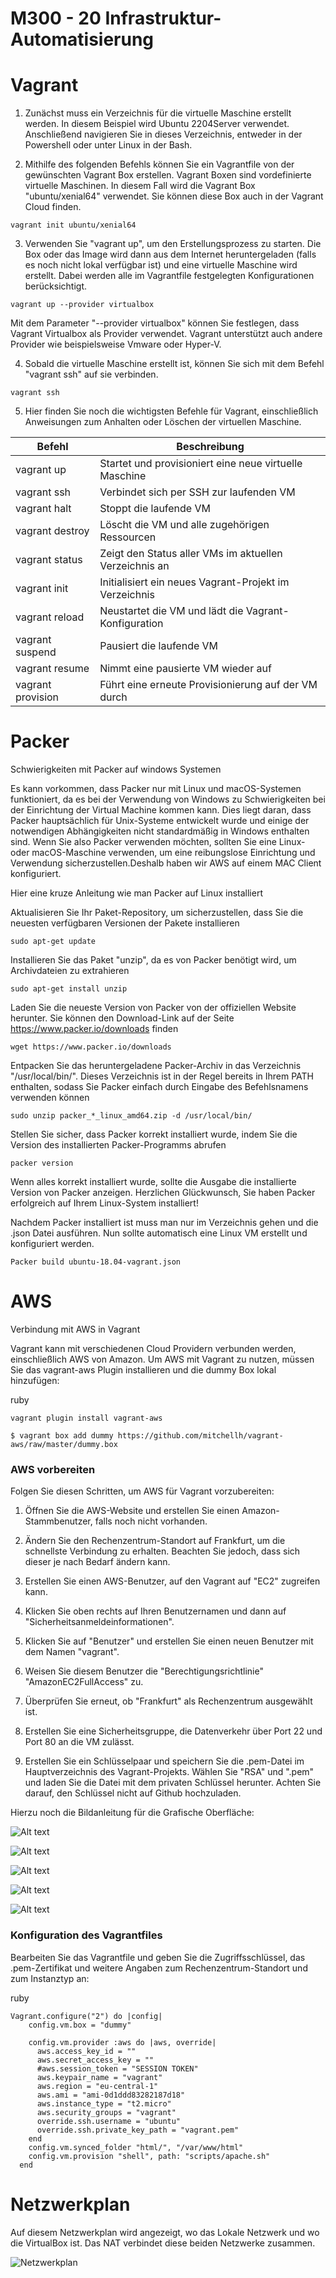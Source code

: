 M300 - 20 Infrastruktur-Automatisierung
===

Vagrant
===
1. Zunächst muss ein Verzeichnis für die virtuelle Maschine erstellt werden. In diesem Beispiel wird Ubuntu 2204Server verwendet. Anschließend navigieren Sie in dieses Verzeichnis, entweder in der Powershell oder unter Linux in der Bash.

2. Mithilfe des folgenden Befehls können Sie ein Vagrantfile von der gewünschten Vagrant Box erstellen. Vagrant Boxen sind vordefinierte virtuelle Maschinen. In diesem Fall wird die Vagrant Box "ubuntu/xenial64" verwendet. Sie können diese Box auch in der Vagrant Cloud finden.
```
vagrant init ubuntu/xenial64
```
3. Verwenden Sie "vagrant up", um den Erstellungsprozess zu starten. Die Box oder das Image wird dann aus dem Internet heruntergeladen (falls es noch nicht lokal verfügbar ist) und eine virtuelle Maschine wird erstellt. Dabei werden alle im Vagrantfile festgelegten Konfigurationen berücksichtigt.
```
vagrant up --provider virtualbox
```
Mit dem Parameter "--provider virtualbox" können Sie festlegen, dass Vagrant Virtualbox als Provider verwendet. Vagrant unterstützt auch andere Provider wie beispielsweise Vmware oder Hyper-V.

4. Sobald die virtuelle Maschine erstellt ist, können Sie sich mit dem Befehl "vagrant ssh" auf sie verbinden.
   
```
vagrant ssh
```

5. Hier finden Sie noch die wichtigsten Befehle für Vagrant, einschließlich Anweisungen zum Anhalten oder Löschen der virtuellen Maschine.


| Befehl | Beschreibung |
| ------ | ------------ |
| vagrant up | Startet und provisioniert eine neue virtuelle Maschine |
| vagrant ssh | Verbindet sich per SSH zur laufenden VM |
| vagrant halt | Stoppt die laufende VM |
| vagrant destroy | Löscht die VM und alle zugehörigen Ressourcen |
| vagrant status | Zeigt den Status aller VMs im aktuellen Verzeichnis an |
| vagrant init | Initialisiert ein neues Vagrant-Projekt im Verzeichnis |
| vagrant reload | Neustartet die VM und lädt die Vagrant-Konfiguration |
| vagrant suspend | Pausiert die laufende VM |
| vagrant resume | Nimmt eine pausierte VM wieder auf |
| vagrant provision | Führt eine erneute Provisionierung auf der VM durch |


Packer
===

Schwierigkeiten mit Packer auf windows Systemen

Es kann vorkommen, dass Packer nur mit Linux und macOS-Systemen funktioniert, da es bei der Verwendung von Windows zu Schwierigkeiten bei der Einrichtung der Virtual Machine kommen kann. Dies liegt daran, dass Packer hauptsächlich für Unix-Systeme entwickelt wurde und einige der notwendigen Abhängigkeiten nicht standardmäßig in Windows enthalten sind. Wenn Sie also Packer verwenden möchten, sollten Sie eine Linux- oder macOS-Maschine verwenden, um eine reibungslose Einrichtung und Verwendung sicherzustellen.Deshalb haben wir AWS auf einem MAC Client konfiguriert.

Hier eine kruze Anleitung wie man Packer auf Linux installiert

Aktualisieren Sie Ihr Paket-Repository, um sicherzustellen, dass Sie die neuesten verfügbaren Versionen der Pakete installieren

```
sudo apt-get update
```

Installieren Sie das Paket "unzip", da es von Packer benötigt wird, um Archivdateien zu extrahieren

```
sudo apt-get install unzip
```

Laden Sie die neueste Version von Packer von der offiziellen Website herunter. Sie können den Download-Link auf der Seite https://www.packer.io/downloads finden

```
wget https://www.packer.io/downloads
```

Entpacken Sie das heruntergeladene Packer-Archiv in das Verzeichnis "/usr/local/bin/". Dieses Verzeichnis ist in der Regel bereits in Ihrem PATH enthalten, sodass Sie Packer einfach durch Eingabe des Befehlsnamens verwenden können

```
sudo unzip packer_*_linux_amd64.zip -d /usr/local/bin/
```

Stellen Sie sicher, dass Packer korrekt installiert wurde, indem Sie die Version des installierten Packer-Programms abrufen

```
packer version
```

Wenn alles korrekt installiert wurde, sollte die Ausgabe die installierte Version von Packer anzeigen. Herzlichen Glückwunsch, Sie haben Packer erfolgreich auf Ihrem Linux-System installiert!

Nachdem Packer installiert ist muss man nur im Verzeichnis gehen und die .json Datei ausführen. Nun sollte automatisch eine Linux VM erstellt und konfiguriert werden.

```
Packer build ubuntu-18.04-vagrant.json
```


AWS
===
Verbindung mit AWS in Vagrant

Vagrant kann mit verschiedenen Cloud Providern verbunden werden, einschließlich AWS von Amazon. Um AWS mit Vagrant zu nutzen, müssen Sie das vagrant-aws Plugin installieren und die dummy Box lokal hinzufügen:

ruby
```
vagrant plugin install vagrant-aws
```

```
$ vagrant box add dummy https://github.com/mitchellh/vagrant-aws/raw/master/dummy.box
```
### **AWS vorbereiten**

Folgen Sie diesen Schritten, um AWS für Vagrant vorzubereiten:

1. Öffnen Sie die AWS-Website und erstellen Sie einen Amazon-Stammbenutzer, falls noch nicht vorhanden.

    
2. Ändern Sie den Rechenzentrum-Standort auf Frankfurt, um die schnellste Verbindung zu erhalten. Beachten Sie jedoch, dass sich dieser je nach Bedarf ändern kann.


3. Erstellen Sie einen AWS-Benutzer, auf den Vagrant auf "EC2" zugreifen kann.

4. Klicken Sie oben rechts auf Ihren Benutzernamen und dann auf "Sicherheitsanmeldeinformationen".

5. Klicken Sie auf "Benutzer" und erstellen Sie einen neuen Benutzer mit dem Namen "vagrant".

6. Weisen Sie diesem Benutzer die "Berechtigungsrichtlinie" "AmazonEC2FullAccess" zu.
    
7. Überprüfen Sie erneut, ob "Frankfurt" als Rechenzentrum ausgewählt ist.
        
8. Erstellen Sie eine Sicherheitsgruppe, die Datenverkehr über Port 22 und Port 80 an die VM zulässt.
        
9.  Erstellen Sie ein Schlüsselpaar und speichern Sie die .pem-Datei im Hauptverzeichnis des Vagrant-Projekts.
Wählen Sie "RSA" und ".pem" und laden Sie die Datei mit dem privaten Schlüssel herunter.
Achten Sie darauf, den Schlüssel nicht auf Github hochzuladen.

Hierzu noch die Bildanleitung für die Grafische Oberfläche:

![Alt text](../Screenshot/AWS%20Benutzer%20zur%20Gruppe.png)

![Alt text](../Screenshot/AWS%20Benutzer.png)

![Alt text](../Screenshot/AWS%20Benutzererstellung%20abschliessen.png)

![Alt text](../Screenshot/AWS%20Benutzererstellung.png)

![Alt text](../Screenshot/AWS%20Schl%C3%BCsselpaar.png)


### **Konfiguration des Vagrantfiles**

Bearbeiten Sie das Vagrantfile und geben Sie die Zugriffsschlüssel, das .pem-Zertifikat und weitere Angaben zum Rechenzentrum-Standort und zum Instanztyp an:

ruby

```
Vagrant.configure("2") do |config|
    config.vm.box = "dummy"
  
    config.vm.provider :aws do |aws, override|
      aws.access_key_id = ""
      aws.secret_access_key = ""
      #aws.session_token = "SESSION TOKEN"
      aws.keypair_name = "vagrant"
      aws.region = "eu-central-1"
      aws.ami = "ami-0d1ddd83282187d18"
      aws.instance_type = "t2.micro"
      aws.security_groups = "vagrant"
      override.ssh.username = "ubuntu"
      override.ssh.private_key_path = "vagrant.pem"
    end
    config.vm.synced_folder "html/", "/var/www/html"
    config.vm.provision "shell", path: "scripts/apache.sh"
  end
```


Netzwerkplan
===

Auf diesem Netzwerkplan wird angezeigt, wo das Lokale Netzwerk und wo die VirtualBox ist. Das NAT verbindet diese beiden Netzwerke zusammen.

![Netzwerkplan](../Screenshot/Netzwerkplan.png)



